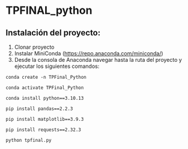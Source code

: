# TPFINAL_python

## Instalación del proyecto:
1. Clonar proyecto 
2. Instalar MiniConda (https://repo.anaconda.com/miniconda/)
3. Desde la consola de Anaconda navegar hasta la ruta del proyecto y ejecutar los siguientes comandos:
```
conda create -n TPFinal_Python
```
```
conda activate TPFinal_Python
```
```
conda install python==3.10.13
```
```
pip install pandas==2.2.3
```
```
pip install matplotlib==3.9.3
```
```
pip install requests==2.32.3
```
```
python tpfinal.py
```
